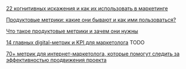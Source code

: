 [22 когнитивных искажения и как их использовать в маркетинге](/Articles/001.md)

[Продуктовые метрики: какие они бывают и как ими пользоваться?](/Articles/004.md)

[Что такое продуктовые метрики и зачем они нужны](/Articles/005.md)

[14 главных digital-метрик и KPI для маркетолога](/Articles/002.md) TODO

[70+ метрик для интернет-маркетолога, которые помогут следить за эффективностью продвижения проекта](/Articles/003.md)